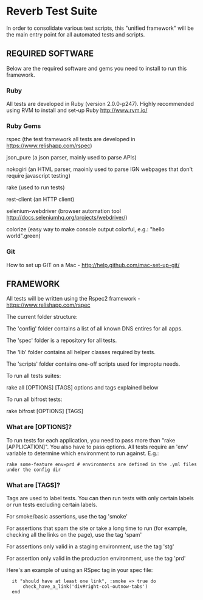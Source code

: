 Reverb Test Suite
=================

In order to consolidate various test scripts, this "unified framework" will be the main entry point for all automated tests and scripts. 

## REQUIRED SOFTWARE
Below are the required software and gems you need to install to run this framework.

### Ruby
All tests are developed in Ruby (version 2.0.0-p247). Highly recommended using RVM to install and set-up Ruby http://www.rvm.io/

### Ruby Gems
rspec (the test framework all tests are developed in https://www.relishapp.com/rspec)

json_pure (a json parser, mainly used to parse APIs)

nokogiri (an HTML parser, maoinly used to parse IGN webpages that don't require javascript testing)

rake (used to run tests)

rest-client (an HTTP client)

selenium-webdriver (browser automation tool http://docs.seleniumhq.org/projects/webdriver/)

colorize (easy way to make console output colorful, e.g.: "hello world".green)

### Git
How to set up GIT on a Mac - http://help.github.com/mac-set-up-git/

## FRAMEWORK 

All tests will be written using the Rspec2 framework - https://www.relishapp.com/rspec

The current folder structure:

The 'config' folder contains a list of all known DNS entires for all apps.

The 'spec' folder is a repository for all tests.

The 'lib' folder contains all helper classes required by tests.

The 'scripts' folder contains one-off scripts used for improptu needs.

To run all tests suites:

   rake all [OPTIONS] [TAGS] options and tags explained below

To run all bifrost tests:

   rake bifrost [OPTIONS] [TAGS]

### What are [OPTIONS]?

To run tests for each application, you need to pass more than "rake [APPLICATION]". You also have to pass options. All tests require an 'env' variable to determine which environment to run against. E.g.:

	rake some-feature env=prd # environments are defined in the .yml files under the config dir

### What are [TAGS]?

Tags are used to label tests. You can then run tests with only certain labels or run tests excluding certain labels.

For smoke/basic assertions, use the tag 'smoke'

For assertions that spam the site or take a long time to run (for example, checking all the links on the page), use the tag 'spam'

For assertions only valid in a staging environment, use the tag 'stg'

For assertion only valid in the production environment, use the tag 'prd'

Here's an example of using an RSpec tag in your spec file:

      it "should have at least one link", :smoke => true do
          check_have_a_link('div#right-col-outnow-tabs')
      end
      
